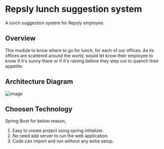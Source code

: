 # Repsly lunch suggestion system
A lunch suggestion system for Repsly employee.

## Overview
This module to know where to go for lunch, for each of our offices. As its offices are scattered around the world, would let know their employee to know if it's sunny there or if it's raining before they step out to quench their appetite.

## Architecture Diagram
![image](https://user-images.githubusercontent.com/63914090/153222860-5a0eb24d-04de-4892-9054-d1221f28cb3a.png)

## Choosen Technology
Spring Boot for below reason,
1.    Easy to create project using spring initializer.
2.    No need add server to run the web application. 
3.    Code can import and run without any extra setup.
